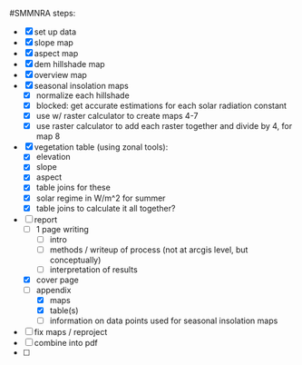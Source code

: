 #SMMNRA 
steps:
- [x] set up data
- [x] slope map
- [x] aspect map
- [x] dem hillshade map
- [x] overview map
- [x] seasonal insolation maps 
	- [x] normalize each hillshade
	- [x] blocked: get accurate estimations for each solar radiation constant
	- [x] use w/ raster calculator to create maps 4-7
	- [x] use raster calculator to add each raster together and divide by 4, for map 8
- [x] vegetation table (using zonal tools):
	- [x] elevation
	- [x] slope
	- [x] aspect
	- [x] table joins for these
	- [x] solar regime in W/m^2 for summer
	- [x] table joins to calculate it all together?
- [ ] report
	- [ ] 1 page writing
		- [ ] intro
		- [ ] methods / writeup of process (not at arcgis level, but conceptually)
		- [ ] interpretation of results
	- [x] cover page
	- [ ] appendix
		- [x] maps
		- [x] table(s)
		- [ ] information on data points used for seasonal insolation maps

- [ ] fix maps / reproject
- [ ] combine into pdf
- [ ] 